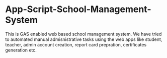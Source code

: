 # App-Script-School-Management-System
This is GAS enabled web based school management system. We have tried to automated manual admisnistrative tasks using the web apps like student, teacher, admin account creation, report card prepration, certificates generation etc.

